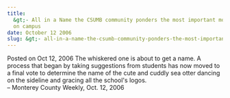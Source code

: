 ```yaml
---
title:
  &gt;- All in a Name the CSUMB community ponders the most important moniker
  on campus
date: October 12 2006
slug: &gt;- all-in-a-name-the-csumb-community-ponders-the-most-important-moniker-on-campus
---
```


 



<span class="date">Posted on Oct 12, 2006    </span>
The whiskered one is about to get a name. A process that began by
taking suggestions from students has now moved to a final vote to
determine the name of the cute and cuddly sea otter dancing on the
sideline and gracing all the school&apos;s logos.<br>
&#x2013; Monterey County Weekly, Oct. 12, 2006<br/></br>




 
